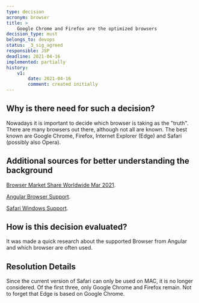 ```yaml
---
type: decision
acronym: browser
title: >
    Google Chrome and Firefox are the optimized browsers
decision_type: must
belongs_to: devops
status: _3_sig_agreed
responsible: JSP
deadline: 2021-04-16
implemented: partially
history:
    v1:
        date: 2021-04-16
        comment: created initially
---
```


## Why is there need for such a decision?

Nowadays it is important to decide which browser is taking as the "truth". 
There are many browsers out there, although not all are known.
The best known are Google Chrome, Firefox, Internet Explorer (Edge) and Safari (possibly also Opera).

## Additional sources for better understanding the background

[Browser Market Share Worldwide Mar 2021](https://gs.statcounter.com/browser-market-share#monthly-202103-202103-bar).

[Angular Browser Support](https://angular.io/guide/browser-support).

[Safari Windows Support](https://support.apple.com/en-us/HT204416).


## How is this decision evaluated?

It was made a quick research about the supported Browser from Angular and which browser are often used.
 
## Resolution Details

Since the current version of Safari can only be used on MAC, it is no longer considered.
Of the first three, only Google Chrome and Firefox remain. 
Not to forget that Edge is based on Google Chrome.
